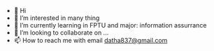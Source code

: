 - 👋 Hi 
- 👀 I’m interested in many thing
- 🌱 I’m currently learning in FPTU and major: information assurrance
- 💞️ I’m looking to collaborate on ...
- 📫 How to reach me with email datha837@gmail.com

<!---
Hamanhdat/Hamanhdat is a ✨ special ✨ repository because its `README.md` (this file) appears on your GitHub profile.
You can click the Preview link to take a look at your changes.
--->

